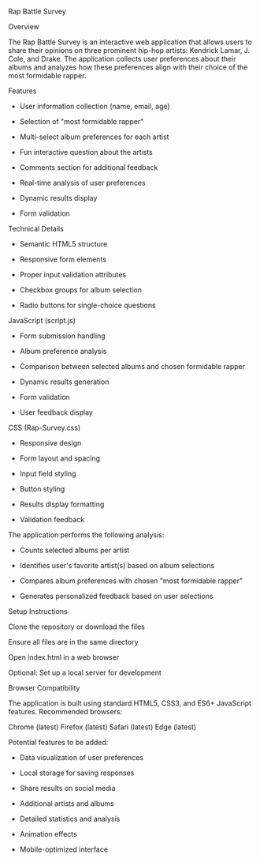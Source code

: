 Rap Battle Survey

Overview

The Rap Battle Survey is an interactive web application that allows users to share their opinions on three prominent hip-hop artists: Kendrick Lamar, J. Cole, and Drake. The application collects user preferences about their albums and analyzes how these preferences align with their choice of the most formidable rapper.


Features

  - User information collection (name, email, age)

  - Selection of "most formidable rapper"

  - Multi-select album preferences for each artist

  - Fun interactive question about the artists

  - Comments section for additional feedback

  - Real-time analysis of user preferences

  - Dynamic results display

  - Form validation

Technical Details

- Semantic HTML5 structure

- Responsive form elements

- Proper input validation attributes

- Checkbox groups for album selection

- Radio buttons for single-choice questions

JavaScript (script.js)

- Form submission handling

- Album preference analysis

- Comparison between selected albums and chosen formidable rapper

- Dynamic results generation

- Form validation

- User feedback display

CSS (Rap-Survey.css)

- Responsive design
  
- Form layout and spacing

- Input field styling

- Button styling

- Results display formatting

- Validation feedback

The application performs the following analysis:

- Counts selected albums per artist

- Identifies user's favorite artist(s) based on album selections

- Compares album preferences with chosen "most formidable rapper"

- Generates personalized feedback based on user selections

Setup Instructions

Clone the repository or download the files

Ensure all files are in the same directory

Open index.html in a web browser

Optional: Set up a local server for development

Browser Compatibility

The application is built using standard HTML5, CSS3, and ES6+ JavaScript features. Recommended browsers:

Chrome (latest)
Firefox (latest)
Safari (latest)
Edge (latest)

Potential features to be added:

- Data visualization of user preferences
  
- Local storage for saving responses

- Share results on social media

- Additional artists and albums

- Detailed statistics and analysis

- Animation effects

- Mobile-optimized interface

